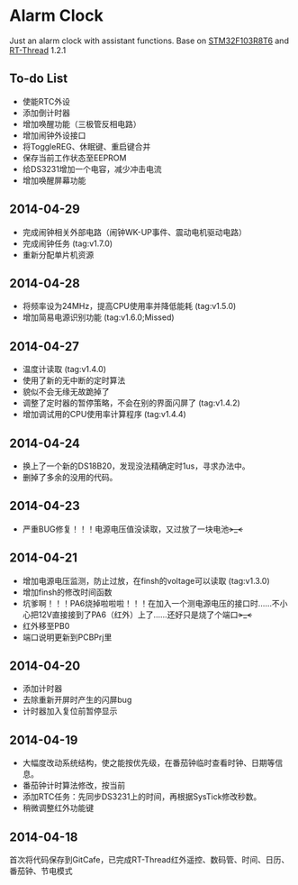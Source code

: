 # Alarm Clock #
Just an alarm clock with assistant functions.
Base on [STM32F103R8T6](http://www.st.com/web/catalog/mmc/FM141/SC1169/SS1031/LN1565) and [RT-Thread](http://www.rt-thread.org/) 1.2.1

## To-do List ##
- 使能RTC外设
- 添加倒计时器
- 增加唤醒功能（三极管反相电路）
- 增加闹钟外设接口
- 将ToggleREG、休眠键、重启键合并
- 保存当前工作状态至EEPROM
- 给DS3231增加一个电容，减少冲击电流
- 增加唤醒屏幕功能

## 2014-04-29 ##
- 完成闹钟相关外部电路（闹钟WK-UP事件、震动电机驱动电路）
- 完成闹钟任务 (tag:v1.7.0)
- 重新分配单片机资源

## 2014-04-28 ##
- 将频率设为24MHz，提高CPU使用率并降低能耗 (tag:v1.5.0)
- 增加简易电源识别功能 (tag:v1.6.0;Missed)

## 2014-04-27 ##
- 温度计读取 (tag:v1.4.0)
- 使用了新的无中断的定时算法
- 貌似不会无缘无故跪掉了
- 调整了定时器的暂停策略，不会在别的界面闪屏了 (tag:v1.4.2)
- 增加调试用的CPU使用率计算程序 (tag:v1.4.4)

## 2014-04-24 ##
- 换上了一个新的DS18B20，发现没法精确定时1us，寻求办法中。
- 删掉了多余的没用的代码。

## 2014-04-23 ##
- 严重BUG修复！！！电源电压值没读取，又过放了一块电池~~>_<~~

## 2014-04-21 ##
- 增加电源电压监测，防止过放，在finsh的voltage可以读取 (tag:v1.3.0)
- 增加finsh的修改时间函数
- 坑爹啊！！！PA6烧掉啦啦啦！！！在加入一个测电源电压的接口时……不小心把12V直接接到了PA6（红外）上了……还好只是烧了个端口~~~~>_<~~~~
- 红外移至PB0
- 端口说明更新到PCBPrj里

## 2014-04-20 ##
- 添加计时器
- 去除重新开屏时产生的闪屏bug
- 计时器加入复位前暂停显示

## 2014-04-19 ##
- 大幅度改动系统结构，使之能按优先级，在番茄钟临时查看时钟、日期等信息。
- 番茄钟计时算法修改，按当前
- 添加RTC任务：先同步DS3231上的时间，再根据SysTick修改秒数。
- 稍微调整红外功能键

## 2014-04-18 ##
首次将代码保存到GitCafe，已完成RT-Thread红外遥控、数码管、时间、日历、番茄钟、节电模式
